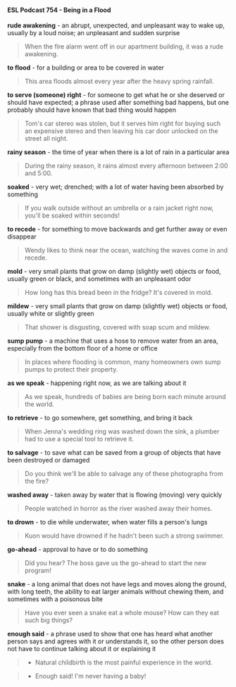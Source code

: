 #### ESL Podcast 754 - Being in a Flood

**rude awakening** - an abrupt, unexpected, and unpleasant way to wake up,
usually by a loud noise; an unpleasant and sudden surprise

> When the fire alarm went off in our apartment building, it was a rude
awakening.

**to flood** - for a building or area to be covered in water

> This area floods almost every year after the heavy spring rainfall.

**to serve (someone) right** - for someone to get what he or she deserved or
should have expected; a phrase used after something bad happens, but one
probably should have known that bad thing would happen

> Tom's car stereo was stolen, but it serves him right for buying such an
expensive stereo and then leaving his car door unlocked on the street all night.

**rainy season** - the time of year when there is a lot of rain in a particular area

> During the rainy season, it rains almost every afternoon between 2:00 and 5:00.

**soaked** - very wet; drenched; with a lot of water having been absorbed by
something

> If you walk outside without an umbrella or a rain jacket right now, you'll be
soaked within seconds!

**to recede** - for something to move backwards and get further away or even
disappear

> Wendy likes to think near the ocean, watching the waves come in and recede.

**mold** - very small plants that grow on damp (slightly wet) objects or food, usually
green or black, and sometimes with an unpleasant odor

> How long has this bread been in the fridge? It's covered in mold.

**mildew** - very small plants that grow on damp (slightly wet) objects or food,
usually white or slightly green

> That shower is disgusting, covered with soap scum and mildew.

**sump pump** - a machine that uses a hose to remove water from an area,
especially from the bottom floor of a home or office

> In places where flooding is common, many homeowners own sump pumps to
protect their property.

**as we speak** - happening right now, as we are talking about it

> As we speak, hundreds of babies are being born each minute around the world.

**to retrieve** - to go somewhere, get something, and bring it back

> When Jenna's wedding ring was washed down the sink, a plumber had to use a
special tool to retrieve it.

**to salvage** - to save what can be saved from a group of objects that have been
destroyed or damaged

> Do you think we'll be able to salvage any of these photographs from the fire?

**washed away** - taken away by water that is flowing (moving) very quickly

> People watched in horror as the river washed away their homes.

**to drown** - to die while underwater, when water fills a person's lungs

> Kuon would have drowned if he hadn't been such a strong swimmer.

**go-ahead** - approval to have or to do something

> Did you hear? The boss gave us the go-ahead to start the new program!

**snake** - a long animal that does not have legs and moves along the ground, with
long teeth, the ability to eat larger animals without chewing them, and sometimes
with a poisonous bite

> Have you ever seen a snake eat a whole mouse? How can they eat such big
things?

**enough said** - a phrase used to show that one has heard what another person
says and agrees with it or understands it, so the other person does not have to
continue talking about it or explaining it

> - Natural childbirth is the most painful experience in the world.

> - Enough said! I'm never having a baby!

